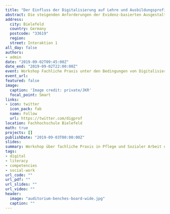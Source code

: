 ```yaml
---
title: "Der Einfluss der Digitalisierung auf Lehre und Ausbildungsprofile in der Sozialen Arbeit: Digitalkompetenz und Data Literacy als notwendige professionelle Kompetenzen für Soziale Arbeit"
abstract: Die steigenden Anforderungen der Evidenz-basierten Ausgestaltung in professionellen Kontexten von Sozialer Arbeit stellt zunehmende Herausforderungen an die Ausbildungsprofile in der Lehre dar. Der zunehmende Trend zu quantitativen Formen der Vermittlung von Evidenz wird durch die Digitalisierung noch weiter beschleunigt und manifestiert die Notwendigkeit der Verbindung qualitativer und quantitativer Kompetenzen zur Ausbildung einer umfassenden Data Literacy, also dem verständigen Umgang mit Daten und deren Interpretation. Gerade in der Sozialen Arbeit ist es jedoch wichtig, Datenermittlung und -interpretation als umfassendes Konzept zu vermitteln. Am Beispiel der sozialraumorientierten Arbeit und der Methode der Netzwerkanakyse stellt dieser Beitrag neue Möglichkeiten einer Verbindung von qualitativen und quantitativen Methoden in der Netzwerkanalyse vor und diskutiert notwendige Kompetenzprofile sowie Voraussetzungen für eine erfolgreiche Kompetenzvermittlung in der Lehre unter Berücksichtigung methodischer Kenntnisse, ethischer Fragestellungen und kritischer Reflexionsfähigkeit in einer von Digitalisierung geprägten sozialen Wirklichkeit und vom digitalen Kapitalismus geprägten gesellschaftlichen Gesamtkontexts.
address:
  city: Bielefeld
  country: Germany
  postcode: "33619"
  region:
  street: Interaktion 1
all_day: false
authors:
- admin
date: "2019-09-02T09:45:00Z"
date_end: "2019-09-02T22:00:00Z"
event: Workshop Fachliche Praxis unter den Bedingungen von Digitalisierung - Zur Frage digitaler Transformation in Gesundheit, Pflege und Sozialer Arbeit
event_url:
featured: false
image:
  caption: 'Image credit: private/JKR'
  focal_point: Smart
links:
- icon: twitter
  icon_pack: fab
  name: Follow
  url: https://twitter.com/digprof
location: Fachhochschule Bielefeld
math: true
projects: []
publishDate: "2019-09-03T00:00:00Z"
slides:
summary: Workshop über fachliche Praxis in Pflege und Sozialer Arbeit unter den Bedingungen von Digitalisierung
tags:
- digital
- literacy
- competencies
- social-work
url_code: ""
url_pdf: ""
url_slides: ""
url_video: ""
header:
  image: "auditorium-benches-board-wide.jpg"
  caption: ""
---
```

